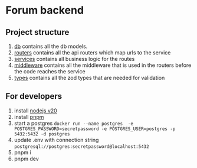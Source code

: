# Forum backend

## Project structure

1. [db](./src/db/) contains all the db models.
2. [routers](./src/routers/) contains all the api routers which map urls to the service
3. [services](./src/services/) contains all business logic for the routes
4. [middleware](./src/middleware/) contains all the middleware that is used in the routers before the code reaches the service
5. [types](./src/types/) contains all the zod types that are needed for validation

## For developers

1. install [nodejs v20](https://nodejs.org/en/download)
2. install [pnpm](https://pnpm.io/installation#using-npm)
3. start a postgres `docker run --name postgres  -e POSTGRES_PASSWORD=secretpassword -e POSTGRES_USER=postgres -p 5432:5432 -d postgres`
4. update .env with connection string `postgresql://postgres:secretpassword@localhost:5432`
5. pnpm i
6. pnpm dev
